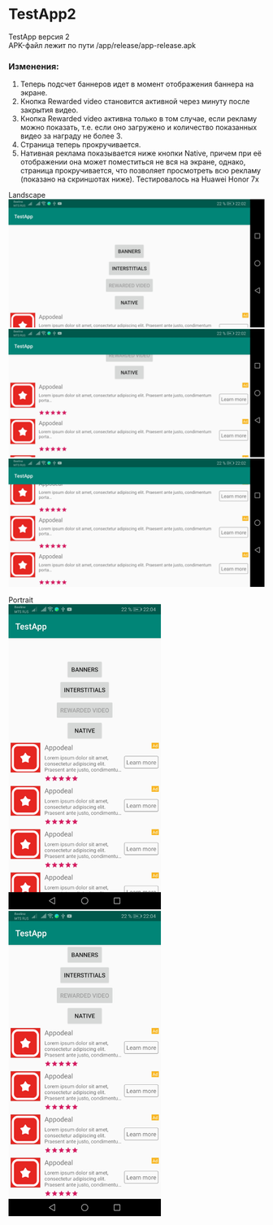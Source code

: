 # TestApp2
TestApp версия 2  
APK-файл лежит по пути /app/release/app-release.apk  
### Изменения:
1. Теперь подсчет баннеров идет в момент отображения баннера на экране.
2. Кнопка Rewarded video становится активной через минуту после закрытия видео.
3. Кнопка Rewarded video активна только в том случае, если рекламу можно показать, т.е. если оно загружено и количество показанных видео за награду не более 3.
4. Страница теперь прокручивается.
5. Нативная реклама показывается ниже кнопки Native, причем при её отображении она может поместиться не вся на экране, однако, страница прокручивается, что позволяет просмотреть всю рекламу (показано на скриншотах ниже). Тестировалось на Huawei Honor 7x

Landscape  
<img src ="Screenshots/Screenshot_20190925_220201_com.rule_2.testapp.jpg" width=700> 
<img src ="Screenshots/Screenshot_20190925_220207_com.rule_2.testapp.jpg" width=700> 
<img src ="Screenshots/Screenshot_20190925_220213_com.rule_2.testapp.jpg" width=700> 
  
Portrait  
<img src ="Screenshots/Screenshot_20190925_220448_com.rule_2.testapp.jpg" width=300>
<img src ="Screenshots/Screenshot_20190925_220454_com.rule_2.testapp.jpg" width=300> 
